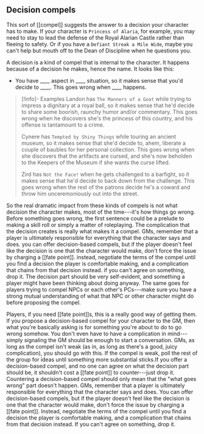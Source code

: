 ## Decision compels

This sort of [[compel]] suggests the answer to a decision your character has to make. If your character is `Princess of Alaria`, for example, you may need to stay to lead the defense of the Royal Alarian Castle rather than fleeing to safety. Or if you have a `Defiant Streak a Mile Wide`, maybe you can't help but mouth off to the Dean of Discipline when he questions you.

A decision is a kind of compel that is internal to the character. It happens because of a decision he makes, hence the name. It looks like this:

- You have ____ aspect in ____ situation, so it makes sense that you'd decide to ____. This goes wrong when ____ happens.

> [!info]- Examples
> Landon has `The Manners of a Goat` while trying to impress a dignitary at a royal ball, so it makes sense that he'd decide to share some boorish, raunchy humor and/or commentary. This goes wrong when he discovers she's the princess of this country, and his offense is tantamount to a crime.
>
> Cynere has `Tempted by Shiny Things` while touring an ancient museum, so it makes sense that she'd decide to, ahem, liberate a couple of baubles for her personal collection. This goes wrong when she discovers that the artifacts are cursed, and she's now beholden to the Keepers of the Museum if she wants the curse lifted.
>
> Zird has `Not the Face!` when he gets challenged to a barfight, so it makes sense that he'd decide to back down from the challenge. This goes wrong when the rest of the patrons decide he's a coward and throw him unceremoniously out into the street.

So the real dramatic impact from these kinds of compels is not what decision the character makes, most of the time---it's how things go wrong. Before something goes wrong, the first sentence could be a prelude to making a skill roll or simply a matter of roleplaying. The complication that the decision creates is really what makes it a compel.  GMs, remember that a player is ultimately responsible for everything that the character says and does. you can offer decision-based compels, but if the player doesn't feel like the decision is one that the character would make, don't force the issue by charging a [[fate point]]. instead, negotiate the terms of the compel until you find a decision the player is comfortable making, and a complication that chains from that decision instead. if you can't agree on something, drop it.  The decision part should be very self-evident, and something a player might have been thinking about doing anyway. The same goes for players trying to compel NPCs or each other's PCs---make sure you have a strong mutual understanding of what that NPC or other character might do before proposing the compel.

Players, if you need [[fate point]]s, this is a really good way of getting them. If you propose a decision-based compel for your character to the GM, then what you're basically asking is for something you're about to do to go wrong somehow. You don't even have to have a complication in mind---simply signaling the GM should be enough to start a conversation. GMs, as long as the compel isn't weak (as in, as long as there's a good, juicy complication), you should go with this. If the compel is weak, poll the rest of the group for ideas until something more substantial sticks.If you offer a decision-based compel, and no one can agree on what the decision part should be, it shouldn't cost a [[fate point]] to counter---just drop it. Countering a decision-based compel should only mean that the "what goes wrong" part doesn't happen.  GMs, remember that a player is ultimately responsible for everything
that the character says and does. You can offer decision-based compels, but if the player doesn't feel like the decision is one that the character would make, don't force the issue by charging a [[fate point]]. Instead, negotiate the terms of the compel until you find a decision the player is comfortable making, and a complication that chains from that decision instead. If you can't agree on something, drop it.